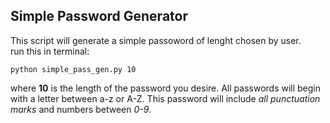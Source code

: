Simple Password Generator
---
This script will generate a simple passoword of lenght chosen by user.<br/>
run this in terminal:
``` 
python simple_pass_gen.py 10
```
where **10** is the length of the password you desire. All passwords will begin with a letter between a-z or A-Z. This password will include *all punctuation marks* and numbers between *0-9*. 